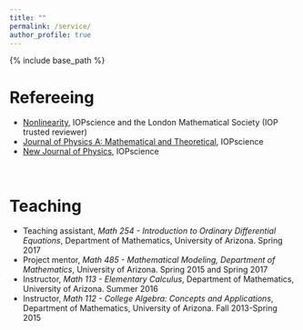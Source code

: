 ```yaml
---
title: ""
permalink: /service/
author_profile: true
---
```


{% include base_path %}

<!-- {% for post in site.teaching reversed %}
  {% include archive-single.html %}
{% endfor %}
 -->


Refereeing
======
- [Nonlinearity](https://iopscience.iop.org/journal/0951-7715), IOPscience and the London Mathematical Society (IOP trusted reviewer) 
- [Journal of Physics A: Mathematical and Theoretical](https://iopscience.iop.org/journal/1751-8121), IOPscience
- [New Journal of Physics](https://iopscience.iop.org/journal/1367-2630), IOPscience
<br> 

Teaching
======
- Teaching assistant, <i>Math 254 - Introduction to Ordinary Differential Equations</i>, Department of Mathematics, University of Arizona. Spring 2017
- Project mentor, <i>Math 485 - Mathematical Modeling, Department of Mathematics</i>, University of Arizona. Spring 2015 and Spring 2017
- Instructor, <i>Math 113 - Elementary Calculus</i>, Department of Mathematics, University of Arizona. Summer 2016
- Instructor, <i>Math 112 - College Algebra: Concepts and Applications</i>, Department of Mathematics, University of Arizona. Fall 2013-Spring 2015


